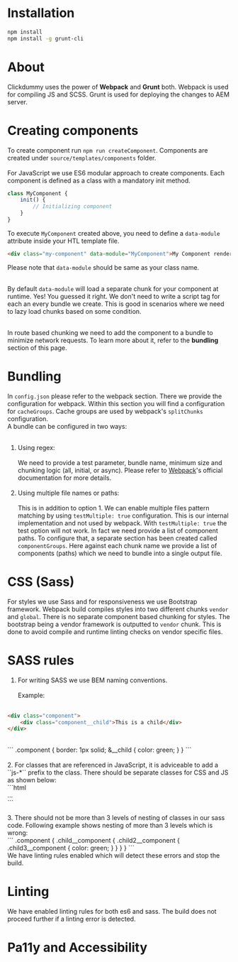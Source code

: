 # Installation

```sh
npm install
npm install -g grunt-cli
```

# About

Clickdummy uses the power of <b>Webpack</b> and <b>Grunt</b> both. Webpack is used for compiling JS and SCSS. Grunt is used for deploying the changes to AEM server.

# Creating components

To create component run ``npm run createComponent``. Components are created under ``source/templates/components`` folder.<br><br>
For JavaScript we use ES6 modular approach to create components. Each component is defined as a class with a mandatory init method.

```js
class MyComponent {
    init() {
        // Initializing component
    }
}
```

To execute ``MyComponent`` created above, you need to define a ``data-module`` attribute inside your HTL template file.

```html
<div class="my-component" data-module="MyComponent">My Component renders here</div>
```

Please note that ``data-module`` should be same as your class name.<br><br>

By default ``data-module`` will load a separate chunk for your component at runtime. Yes! You guessed it right. We don't need to write a script tag for each an every bundle we create. This is good in scenarios where we need to lazy load chunks based on some condition.<br><br>

In route based chunking we need to add the component to a bundle to minimize network requests. To learn more about it, refer to the <b>bundling</b> section of this page.

# Bundling

In ``config.json`` please refer to the webpack section. There we provide the configuration for webpack. Within this section you will find a configuration for ``cacheGroups``. Cache groups are used by webpack's ``splitChunks`` configuration.<br>
A bundle can be configured in two ways:<br><br>
1. Using regex:<br><br>
We need to provide a test parameter, bundle name, minimum size and chunking logic (all, initial, or async). Please refer to <a href="https://webpack.js.org/plugins/split-chunks-plugin/">Webpack</a>'s official documentation for more details.<br><br>
2. Using multiple file names or paths:<br><br>
This is in addition to option 1. We can enable multiple files pattern matching by using ``testMultiple: true`` configuration. This is our internal implementation and not used by webpack. With ``testMultiple: true`` the test option will not work. In fact we need provide a list of component paths. To configure that, a separate section has been created called ``componentGroups``. Here against each chunk name we provide a list of components (paths) which we need to bundle into a single output file.

# CSS (Sass)

For styles we use Sass and for responsiveness we use Bootstrap framework. Webpack build compiles styles into two different chunks ``vendor`` and ``global``. There is no separate component based chunking for styles. The bootstrap being a vendor framework is outputted to ``vendor`` chunk. This is done to avoid compile and runtime linting checks on vendor specific files.

# SASS rules

1. For writing SASS we use BEM naming conventions.<br><br>
Example:<br><br>
```html
<div class="component">
    <div class="component__child">This is a child</div>
</div>
```
<br>
```
.component {
    border: 1px solid;
    &__child {
        color: green;
    }
}
```
<br><br>
2. For classes that are referenced in JavaScript, it is adviceable to add a ``js-*`` prefix to the class. There should be separate classes for CSS and JS as shown below:<br>
```html
<div class="component js-component">...</div>
```
<br><br>
3. There should not be more than 3 levels of nesting of classes in our sass code. Following example shows nesting of more than 3 levels which is wrong:<br>
```
.component {
    .child__component {
        .child2__component {
            .child3__component {
                color: green;
            }
        }
    }
}
```
<br>
We have linting rules enabled which will detect these errors and stop the build.

# Linting
We have enabled linting rules for both es6 and sass. The build does not proceed further if a linting error is detected.

# Pa11y and Accessibility
<In progress>
